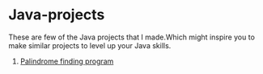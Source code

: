 # Java-projects


These are few of the Java projects that I made.Which might inspire you to make similar projects to level up your Java skills.

1.  [Palindrome finding program](https://github.com/27Sathvik/Java-projects/tree/main/PalindromeFinder)
